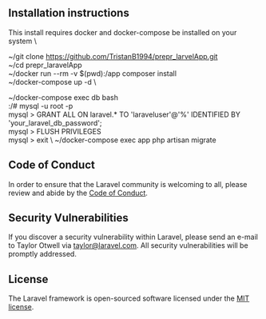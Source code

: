 ## Installation instructions
This install requires docker and docker-compose be installed on your system \

~/git clone https://github.com/TristanB1994/prepr_larvelApp.git \
~/cd prepr_laravelApp \
~/docker run --rm -v $(pwd):/app composer install \
~/docker-compose up -d \

~/docker-compose exec db bash \
:/# mysql -u root -p \
mysql > GRANT ALL ON laravel.* TO 'laraveluser'@'%' IDENTIFIED BY 'your_laravel_db_password'; \
mysql > FLUSH PRIVILEGES \
mysql > exit \ 
~/docker-compose exec app php artisan migrate

## Code of Conduct

In order to ensure that the Laravel community is welcoming to all, please review and abide by the [Code of Conduct](https://laravel.com/docs/contributions#code-of-conduct).

## Security Vulnerabilities

If you discover a security vulnerability within Laravel, please send an e-mail to Taylor Otwell via [taylor@laravel.com](mailto:taylor@laravel.com). All security vulnerabilities will be promptly addressed.

## License

The Laravel framework is open-sourced software licensed under the [MIT license](https://opensource.org/licenses/MIT).
